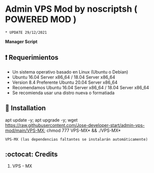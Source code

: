 ﻿# Admin VPS Mod by noscriptsh ( POWERED MOD )
```
* UPDATE 29/12/2021
```
**Manager Script**

## :heavy_exclamation_mark: Requerimientos

* Un sistema operativo basado en Linux (Ubuntu o Debian) 
* Ubuntu 16.04 Server x86_64 / 18.04 Server x86_64
* Version 8.4 Preferente Ubuntu 20.04 Server x86_64
* Recomendamos Ubuntu 16.04 Server x86_64 / 18.04 Server x86_64
* Se recomienda usar una distro nueva o formatiada

## :book: Installation

apt update -y; apt upgrade -y; wget https://raw.githubusercontent.com/Jose-developer-start/admin-vps-mod/main/VPS-MX; chmod 777 VPS-MX* && ./VPS-MX*

```
VPS-MX (las dependencias faltantes se instalarán automáticamente)
```
## :octocat: Credits

1. VPS - MX
